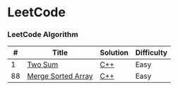 LeetCode
========

### LeetCode Algorithm

| #  | Title                                          | Solution                                             | Difficulty |
|---|------------------------------------------------|------------------------------------------------------|------------|
| 1  | [Two Sum](https://leetcode.com/problems/two-sum/) | [C++](./Top_Intervie_150/cpp/Two_Sum_1/main.cpp) | Easy       |
| 88  | [Merge Sorted Array](https://leetcode.com/problems/merge-sorted-array/) | [C++](./Top_Intervie_150/cpp/Merge_Sorted_Array_88/main.cpp) | Easy       |
